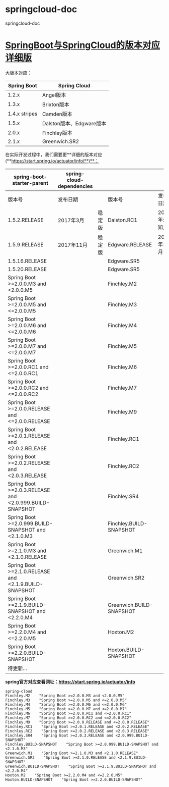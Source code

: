 # springcloud-doc
springcloud-doc
# [SpringBoot与SpringCloud的版本对应详细版](https://my.oschina.net/leejayblog)

大版本对应：

| Spring Boot   | Spring Cloud             |
| ------------- | ------------------------ |
| 1.2.x         | Angel版本                |
| 1.3.x         | Brixton版本              |
| 1.4.x stripes | Camden版本               |
| 1.5.x         | Dalston版本、Edgware版本 |
| 2.0.x         | Finchley版本             |
| 2.1.x         | Greenwich.SR2            |

在实际开发过程中，我们需要更**详细的版本对应 (\**https://start.spring.io/actuator/info\**)**：

 

| spring-boot-starter-parent                              | spring-cloud-dependencies |        |                          |              |        |
| ------------------------------------------------------- | ------------------------- | ------ | ------------------------ | ------------ | ------ |
| 版本号                                                  | 发布日期                  |        | 版本号                   | 发布日期     |        |
| 1.5.2.RELEASE                                           | 2017年3月                 | 稳定版 | Dalston.RC1              | 2017年未知月 |        |
| 1.5.9.RELEASE                                           | 2017年11月                | 稳定版 | Edgware.RELEASE          | 2017年11月   | 稳定版 |
| 1.5.16.RELEASE                                          |                           |        | Edgware.SR5              |              |        |
| 1.5.20.RELEASE                                          |                           |        | Edgware.SR5              |              |        |
| Spring Boot >=2.0.0.M3 and <2.0.0.M5                    |                           |        | Finchley.M2              |              |        |
| Spring Boot >=2.0.0.M5 and <=2.0.0.M5                   |                           |        | Finchley.M3              |              |        |
| Spring Boot >=2.0.0.M6 and <=2.0.0.M6                   |                           |        | Finchley.M4              |              |        |
| Spring Boot >=2.0.0.M7 and <=2.0.0.M7                   |                           |        | Finchley.M5              |              |        |
| Spring Boot >=2.0.0.RC1 and <=2.0.0.RC1                 |                           |        | Finchley.M6              |              |        |
| Spring Boot >=2.0.0.RC2 and <=2.0.0.RC2                 |                           |        | Finchley.M7              |              |        |
| Spring Boot >=2.0.0.RELEASE and <=2.0.0.RELEASE         |                           |        | Finchley.M9              |              |        |
| Spring Boot >=2.0.1.RELEASE and <2.0.2.RELEASE          |                           |        | Finchley.RC1             |              |        |
| Spring Boot >=2.0.2.RELEASE and <2.0.3.RELEASE          |                           |        | Finchley.RC2             |              |        |
| Spring Boot >=2.0.3.RELEASE and <2.0.999.BUILD-SNAPSHOT |                           |        | Finchley.SR4             |              |        |
| Spring Boot >=2.0.999.BUILD-SNAPSHOT and <2.1.0.M3      |                           |        | Finchley.BUILD-SNAPSHOT  |              |        |
| Spring Boot >=2.1.0.M3 and <2.1.0.RELEASE               |                           |        | Greenwich.M1             |              |        |
| Spring Boot >=2.1.0.RELEASE and <2.1.9.BUILD-SNAPSHOT   |                           |        | Greenwich.SR2            |              |        |
| Spring Boot >=2.1.9.BUILD-SNAPSHOT and <2.2.0.M4        |                           |        | Greenwich.BUILD-SNAPSHOT |              |        |
| Spring Boot >=2.2.0.M4 and <=2.2.0.M5                   |                           |        | Hoxton.M2                |              |        |
| Spring Boot >=2.2.0.BUILD-SNAPSHOT                      |                           |        | Hoxton.BUILD-SNAPSHOT    |              |        |
| 待更新...                                               |                           |        |                          |              |        |

 

**spring官方对应查看网址：https://start.spring.io/actuator/info**

```
spring-cloud    
Finchley.M2    "Spring Boot >=2.0.0.M3 and <2.0.0.M5"
Finchley.M3    "Spring Boot >=2.0.0.M5 and <=2.0.0.M5"
Finchley.M4    "Spring Boot >=2.0.0.M6 and <=2.0.0.M6"
Finchley.M5    "Spring Boot >=2.0.0.M7 and <=2.0.0.M7"
Finchley.M6    "Spring Boot >=2.0.0.RC1 and <=2.0.0.RC1"
Finchley.M7    "Spring Boot >=2.0.0.RC2 and <=2.0.0.RC2"
Finchley.M9    "Spring Boot >=2.0.0.RELEASE and <=2.0.0.RELEASE"
Finchley.RC1    "Spring Boot >=2.0.1.RELEASE and <2.0.2.RELEASE"
Finchley.RC2    "Spring Boot >=2.0.2.RELEASE and <2.0.3.RELEASE"
Finchley.SR4    "Spring Boot >=2.0.3.RELEASE and <2.0.999.BUILD-SNAPSHOT"
Finchley.BUILD-SNAPSHOT    "Spring Boot >=2.0.999.BUILD-SNAPSHOT and <2.1.0.M3"
Greenwich.M1    "Spring Boot >=2.1.0.M3 and <2.1.0.RELEASE"
Greenwich.SR2    "Spring Boot >=2.1.0.RELEASE and <2.1.9.BUILD-SNAPSHOT"
Greenwich.BUILD-SNAPSHOT    "Spring Boot >=2.1.9.BUILD-SNAPSHOT and <2.2.0.M4"
Hoxton.M2    "Spring Boot >=2.2.0.M4 and <=2.2.0.M5"
Hoxton.BUILD-SNAPSHOT    "Spring Boot >=2.2.0.BUILD-SNAPSHOT"
```
